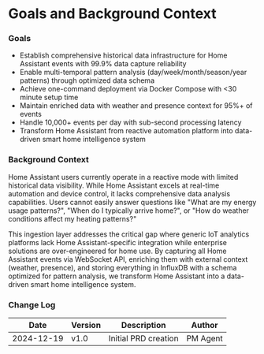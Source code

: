# Goals and Background Context

### Goals
- Establish comprehensive historical data infrastructure for Home Assistant events with 99.9% data capture reliability
- Enable multi-temporal pattern analysis (day/week/month/season/year patterns) through optimized data schema
- Achieve one-command deployment via Docker Compose with <30 minute setup time
- Maintain enriched data with weather and presence context for 95%+ of events
- Handle 10,000+ events per day with sub-second processing latency
- Transform Home Assistant from reactive automation platform into data-driven smart home intelligence system

### Background Context

Home Assistant users currently operate in a reactive mode with limited historical data visibility. While Home Assistant excels at real-time automation and device control, it lacks comprehensive data analysis capabilities. Users cannot easily answer questions like "What are my energy usage patterns?", "When do I typically arrive home?", or "How do weather conditions affect my heating patterns?"

This ingestion layer addresses the critical gap where generic IoT analytics platforms lack Home Assistant-specific integration while enterprise solutions are over-engineered for home use. By capturing all Home Assistant events via WebSocket API, enriching them with external context (weather, presence), and storing everything in InfluxDB with a schema optimized for pattern analysis, we transform Home Assistant into a data-driven smart home intelligence system.

### Change Log

| Date | Version | Description | Author |
|------|---------|-------------|---------|
| 2024-12-19 | v1.0 | Initial PRD creation | PM Agent |

